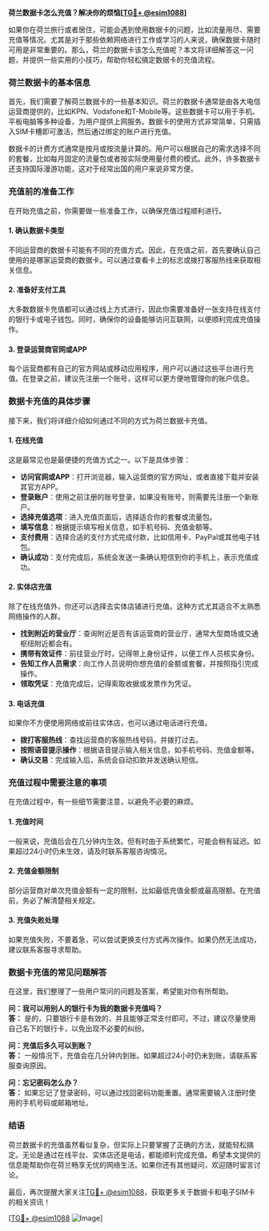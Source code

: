 **荷兰数据卡怎么充值？解决你的烦恼[[TG💪+ @esim1088](https://t.me/s/esim1088)]**

如果你在荷兰旅行或者居住，可能会遇到使用数据卡的问题，比如流量用尽、需要充值等情况。尤其是对于那些依赖网络进行工作或学习的人来说，确保数据卡随时可用是非常重要的。那么，荷兰的数据卡该怎么充值呢？本文将详细解答这一问题，并提供一些实用的小技巧，帮助你轻松搞定数据卡的充值流程。

### 荷兰数据卡的基本信息

首先，我们需要了解荷兰数据卡的一些基本知识。荷兰的数据卡通常是由各大电信运营商提供的，比如KPN、Vodafone和T-Mobile等。这些数据卡可以用于手机、平板电脑等多种设备，为用户提供上网服务。数据卡的使用方式非常简单，只需插入SIM卡槽即可激活，然后通过绑定的账户进行充值。

数据卡的计费方式通常是按月或按流量计算的。用户可以根据自己的需求选择不同的套餐，比如每月固定的流量包或者按实际使用量付费的模式。此外，许多数据卡还支持国际漫游功能，这对于经常出国的用户来说非常方便。

### 充值前的准备工作

在开始充值之前，你需要做一些准备工作，以确保充值过程顺利进行。

#### 1. 确认数据卡类型
不同运营商的数据卡可能有不同的充值方式。因此，在充值之前，首先要确认自己使用的是哪家运营商的数据卡。可以通过查看卡上的标志或拨打客服热线来获取相关信息。

#### 2. 准备好支付工具
大多数数据卡充值都可以通过线上方式进行，因此你需要准备好一张支持在线支付的银行卡或电子钱包。同时，确保你的设备能够访问互联网，以便顺利完成充值操作。

#### 3. 登录运营商官网或APP
每个运营商都有自己的官方网站或移动应用程序，用户可以通过这些平台进行充值。在登录之前，建议先注册一个账号，这样可以更方便地管理你的账户信息。

### 数据卡充值的具体步骤

接下来，我们将详细介绍如何通过不同的方式为荷兰数据卡充值。

#### 1. 在线充值
这是最常见也是最便捷的充值方式之一。以下是具体步骤：

- **访问官网或APP**：打开浏览器，输入运营商的官方网址，或者直接下载并安装其官方APP。
- **登录账户**：使用之前注册的账号登录，如果没有账号，则需要先注册一个新账户。
- **选择充值选项**：进入充值页面后，选择适合你的套餐或流量包。
- **填写信息**：根据提示填写相关信息，如手机号码、充值金额等。
- **支付费用**：选择合适的支付方式完成付款，比如信用卡、PayPal或其他电子钱包。
- **确认成功**：支付完成后，系统会发送一条确认短信到你的手机上，表示充值成功。

#### 2. 实体店充值
除了在线充值外，你还可以选择去实体店铺进行充值。这种方式尤其适合不太熟悉网络操作的人群。

- **找到附近的营业厅**：查询附近是否有该运营商的营业厅，通常大型商场或交通枢纽附近都会有。
- **携带有效证件**：前往营业厅时，记得带上身份证件，以便工作人员核实身份。
- **告知工作人员需求**：向工作人员说明你想充值的金额或套餐，并按照指引完成操作。
- **领取凭证**：充值完成后，记得索取收据或发票作为凭证。

#### 3. 电话充值
如果你不方便使用网络或前往实体店，也可以通过电话进行充值。

- **拨打客服热线**：查找运营商的客服热线号码，并拨打过去。
- **按照语音提示操作**：根据语音提示输入相关信息，如手机号码、充值金额等。
- **确认交易**：完成输入后，系统会自动扣款并发送确认短信。

### 充值过程中需要注意的事项

在充值过程中，有一些细节需要注意，以避免不必要的麻烦。

#### 1. 充值时间
一般来说，充值后会在几分钟内生效。但有时由于系统繁忙，可能会稍有延迟。如果超过24小时仍未生效，请及时联系客服咨询情况。

#### 2. 充值金额限制
部分运营商对单次充值金额有一定的限制，比如最低充值金额或最高限额。在充值前，务必了解清楚相关规定。

#### 3. 充值失败处理
如果充值失败，不要着急，可以尝试更换支付方式再次操作。如果仍然无法成功，建议联系客服寻求帮助。

### 数据卡充值的常见问题解答

在这里，我们整理了一些用户常问的问题及答案，希望能对你有所帮助。

**问：我可以用别人的银行卡为我的数据卡充值吗？**  
**答：** 是的，只要银行卡是有效的，并且能够正常支付即可。不过，建议尽量使用自己名下的银行卡，以免出现不必要的纠纷。

**问：充值后多久可以到账？**  
**答：** 一般情况下，充值会在几分钟内到账。如果超过24小时仍未到账，请联系客服查询原因。

**问：忘记密码怎么办？**  
**答：** 如果忘记了登录密码，可以通过找回密码功能重置。通常需要输入注册时使用的手机号码或邮箱地址。

### 结语

荷兰数据卡的充值虽然看似复杂，但实际上只要掌握了正确的方法，就能轻松搞定。无论是通过在线平台、实体店还是电话，都能顺利完成充值。希望本文提供的信息能帮助你在荷兰畅享无忧的网络生活。如果你还有其他疑问，欢迎随时留言讨论。

最后，再次提醒大家关注[TG💪+ @esim1088](https://t.me/s/esim1088)，获取更多关于数据卡和电子SIM卡的相关资讯！  

[[TG💪+ @esim1088](https://t.me/s/esim1088) ![Image](https://i.postimg.cc/4NQfJmqS/Snipaste-2025-05-13-00-14-12.png)]